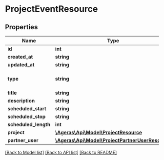 # ProjectEventResource

## Properties
Name | Type | Description | Notes
------------ | ------------- | ------------- | -------------
**id** | **int** |  | [optional] 
**created_at** | **string** |  | [optional] 
**updated_at** | **string** |  | [optional] 
**type** | **string** |  | [optional] [default to 'unknown']
**title** | **string** |  | [optional] 
**description** | **string** |  | [optional] 
**scheduled_start** | **string** |  | [optional] 
**scheduled_stop** | **string** |  | [optional] 
**scheduled_length** | **int** |  | [optional] 
**project** | [**\Ageras\Api\Model\ProjectResource**](ProjectResource.md) |  | [optional] 
**partner_user** | [**\Ageras\Api\Model\ProjectPartnerUserResource**](ProjectPartnerUserResource.md) |  | [optional] 

[[Back to Model list]](../README.md#documentation-for-models) [[Back to API list]](../README.md#documentation-for-api-endpoints) [[Back to README]](../README.md)


